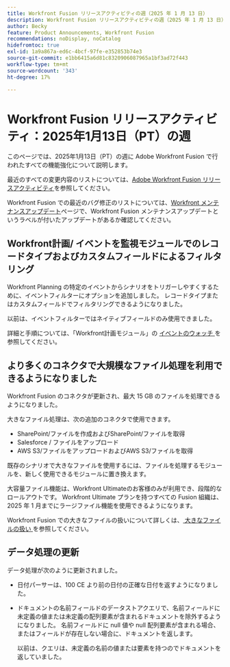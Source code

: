 ```yaml
---
title: Workfront Fusion リリースアクティビティの週（2025 年 1 月 13 日）
description: Workfront Fusion リリースアクティビティの週（2025 年 1 月 13 日）
author: Becky
feature: Product Announcements, Workfront Fusion
recommendations: noDisplay, noCatalog
hidefromtoc: true
exl-id: 1a9a867a-ed6c-4bcf-97fe-e352853b74e3
source-git-commit: e1bb6415a6d81c8320906087965a1bf3ad72f443
workflow-type: tm+mt
source-wordcount: '343'
ht-degree: 17%

---
```


# Workfront Fusion リリースアクティビティ：2025年1月13日（PT）の週

このページでは、2025年1月13日（PT）の週に Adobe Workfront Fusion で行われたすべての機能強化について説明します。

最近のすべての変更内容のリストについては、[Adobe Workfront Fusion リリースアクティビティ](/help/workfront-fusion/fusion-product-releases/fusion-release-activity.md)を参照してください。

Workfront Fusion での最近のバグ修正のリストについては、[Workfront メンテナンスアップデート](https://experienceleague.adobe.com/en/docs/workfront-known-issues/releases/current-updates)ページで、Workfront Fusion メンテナンスアップデートというラベルが付いたアップデートがあるか確認してください。

## Workfront計画/ イベントを監視モジュールでのレコードタイプおよびカスタムフィールドによるフィルタリング

Workfront Planning の特定のイベントからシナリオをトリガーしやすくするために、イベントフィルターにオプションを追加しました。 レコードタイプまたはカスタムフィールドでフィルタリングできるようになりました。

以前は、イベントフィルターではネイティブフィールドのみ使用できました。

詳細と手順については、「Workfront計画モジュール」の [ イベントのウォッチ ](/help/workfront-fusion/references/apps-and-modules/adobe-connectors/workfront-planning-modules.md#watch-events) を参照してください。

## より多くのコネクタで大規模なファイル処理を利用できるようになりました

Workfront Fusion のコネクタが更新され、最大 15 GB のファイルを処理できるようになりました。

大きなファイル処理は、次の追加のコネクタで使用できます。

* SharePoint/ファイルを作成およびSharePoint/ファイルを取得
* Salesforce / ファイルをアップロード
* AWS S3/ファイルをアップロードおよびAWS S3/ファイルを取得

既存のシナリオで大きなファイルを使用するには、ファイルを処理するモジュールを、新しく使用できるモジュールに置き換えます。

大容量ファイル機能は、Workfront Ultimateのお客様のみが利用でき、段階的なロールアウトです。 Workfront Ultimate プランを持つすべての Fusion 組織は、2025 年 1 月までにラージファイル機能を使用できるようになります。

Workfront Fusion での大きなファイルの扱いについて詳しくは、[ 大きなファイルの扱い ](/help/workfront-fusion/references/scenarios/fusion-large-files.md) を参照してください。


## データ処理の更新

データ処理が次のように更新されました。

* 日付パーサーは、100 CE より前の日付の正確な日付を返すようになりました。
* ドキュメントの名前フィールドのデータストアクエリで、名前フィールドに未定義の値または未定義の配列要素が含まれるドキュメントを除外するようになりました。 名前フィールドに null 値や null 配列要素が含まれる場合、またはフィールドが存在しない場合に、ドキュメントを返します。

  以前は、クエリは、未定義の名前の値または要素を持つのでドキュメントを返していました。

